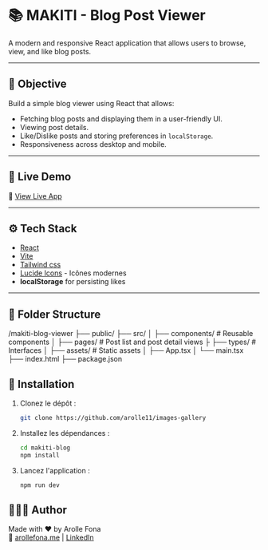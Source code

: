 # 📚 MAKITI - Blog Post Viewer

A modern and responsive React application that allows users to browse, view, and like blog posts.

---

## 🧾 Objective

Build a simple blog viewer using React that allows:

- Fetching blog posts and displaying them in a user-friendly UI.
- Viewing post details.
- Like/Dislike posts and storing preferences in `localStorage`.
- Responsiveness across desktop and mobile.

---

## 🚀 Live Demo

🔗 [View Live App](https://your-deployment-url.com)

---

## ⚙️ Tech Stack

- [React](https://react.dev/)
- [Vite](https://vite.dev/)
- [Tailwind css](https://tailwindcss.com/docs)
- [Lucide Icons](https://lucide.dev) - Icônes modernes
- **localStorage** for persisting likes

---

## 📂 Folder Structure

/makiti-blog-viewer
├── public/
├── src/
│ ├── components/ # Reusable components
│ ├── pages/ # Post list and post detail views
├ ├── types/ # Interfaces
│ ├── assets/ # Static assets
│ ├── App.tsx
│ └── main.tsx
├── index.html
├── package.json

## 🚀 Installation

1. Clonez le dépôt :

   ```bash
   git clone https://github.com/arolle11/images-gallery
   ```

2. Installez les dépendances :

   ```bash
   cd makiti-blog
   npm install
   ```

3. Lancez l'application :

   ```bash
   npm run dev
   ```

## 👩🏽‍💻 Author

Made with ❤️ by Arolle Fona  
🔗 [arollefona.me](https://arollefona.me) | [LinkedIn](https://www.linkedin.com/in/arolle-fona-300705188)
